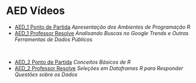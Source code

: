 # AED Vídeos

* [AED_1 Ponto de Partida](http://meusite.mackenzie.br/rogerio/AED_videos/AED_1_ponto_partida.mp4) *Apresentação dos Ambientes de Programação R*
* [AED_1 Professor Resolve](http://meusite.mackenzie.br/rogerio/AED_videos/AED_1_prof_resolve.mp4) *Analisando Buscas no Google Trends e Outras Ferramentas de Dados Públicos*

<br>

* [AED_2 Ponto de Partida](http://meusite.mackenzie.br/rogerio/AED_videos/AED_2_ponto_partida.mp4) *Conceitos Básicos de R*
* [AED_2 Professor Resolve](http://meusite.mackenzie.br/rogerio/AED_videos/AED_2_prof_resolve.mp4) *Seleções em Dataframes R para Responder Questões sobre os Dados*

